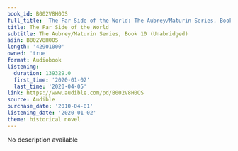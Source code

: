 ```yaml
---
book_id: B002V8H0OS
full_title: 'The Far Side of the World: The Aubrey/Maturin Series, Book 10 (Unabridged)'
title: The Far Side of the World
subtitle: The Aubrey/Maturin Series, Book 10 (Unabridged)
asin: B002V8H0OS
length: '42901000'
owned: 'true'
format: Audiobook
listening:
  duration: 139329.0
  first_time: '2020-01-02'
  last_time: '2020-04-05'
link: https://www.audible.com/pd/B002V8H0OS
source: Audible
purchase_date: '2010-04-01'
listening_date: '2020-01-02'
theme: historical novel
---
```

No description available























